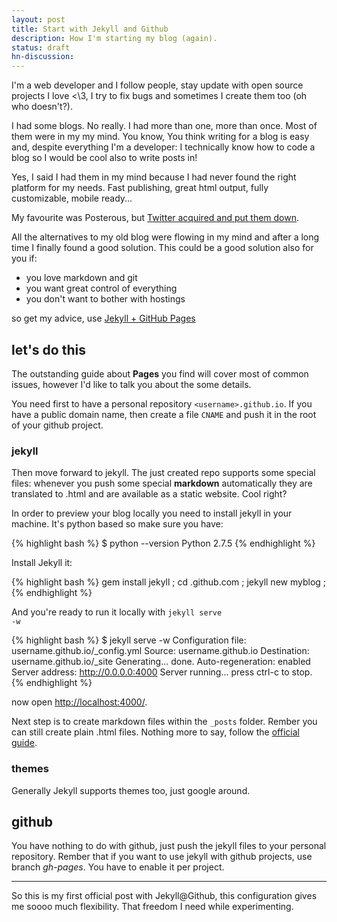 ```yaml
---
layout: post
title: Start with Jekyll and Github
description: How I'm starting my blog (again).
status: draft
hn-discussion:
---
```


I'm a web developer and I follow people, stay update with open source projects
I love <\3, I try to fix bugs and sometimes I create them too (oh who doesn't?).

I had some blogs. No really. I had more than one, more than once.
Most of them were in my my mind.
You know, You think writing for a blog is easy and, despite everything I'm a developer:
I technically know how to code a blog so I would be cool also to write posts in!

Yes, I said I had them in my mind because I had never found the right platform for my needs. Fast publishing, great html output, fully customizable, mobile ready...

My favourite was Posterous, but [Twitter acquired and put them down](http://www.theverge.com/2013/4/30/4281780/posterous-is-shutting-down-tomorrow-here-are-the-best-alternatives).

All the alternatives to my old blog were flowing in my mind and after a long time I finally found a good solution. This could be a good solution also for you if:

- you love markdown and git
- you want great control of everything
- you don't want to bother with hostings

so get my advice, use [Jekyll + GitHub Pages](https://pages.github.com/)

## let's do this

The outstanding guide about **Pages** you find will cover most of common issues, however I'd like to talk you about the some details.

You need first to have a personal repository <code>&lt;username&gt;.github.io</code>.
If you have a public domain name, then create a file <code>CNAME</code> and push it in the root of your github project.

### jekyll

Then move forward to jekyll. The just created repo supports some special files: whenever you push some special **markdown** automatically they are translated to .html and are available as a static website. Cool right?

In order to preview your blog locally you need to install jekyll in your machine. It's python based so make sure you have:

{% highlight bash %}
$ python --version
Python 2.7.5
{% endhighlight %}

Install Jekyll it:

{% highlight bash %}
gem install jekyll ;
cd <username>.github.com ;
jekyll new myblog ;
{% endhighlight %}

And you're ready to run it locally with <code>jekyll serve -w</code>

{% highlight bash %}
$ jekyll serve -w
Configuration file: username.github.io/_config.yml
            Source: username.github.io
       Destination: username.github.io/_site
      Generating... done.
 Auto-regeneration: enabled
    Server address: http://0.0.0.0:4000
  Server running... press ctrl-c to stop.
{% endhighlight %}

now open [http://localhost:4000/](http://localhost:4000/).

Next step is to create markdown files within the <code>_posts</code> folder.
Rember you can still create plain .html files.
Nothing more to say, follow the [official guide](http://jekyllrb.com/docs/posts/).

### themes
Generally Jekyll supports themes too, just google around.

## github
You have nothing to do with github, just push the jekyll files to your personal
repository. Rember that if you want to use jekyll with github projects, use branch *gh-pages*. You have to enable it per project.

----

So this is my first official post with Jekyll@Github, this configuration gives me soooo much flexibility. That freedom I need while experimenting.
